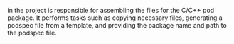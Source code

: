 in the project is responsible for assembling the files for the C/C++ pod package. It performs tasks such as copying necessary files, generating a podspec file from a template, and providing the package name and path to the podspec file.